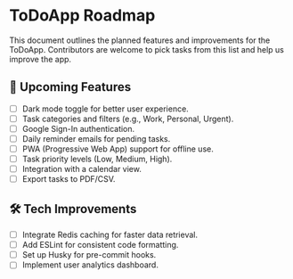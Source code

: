 # ToDoApp Roadmap

This document outlines the planned features and improvements for the ToDoApp. Contributors are welcome to pick tasks from this list and help us improve the app.

## 🚀 Upcoming Features

- [ ] Dark mode toggle for better user experience.
- [ ] Task categories and filters (e.g., Work, Personal, Urgent).
- [ ] Google Sign-In authentication.
- [ ] Daily reminder emails for pending tasks.
- [ ] PWA (Progressive Web App) support for offline use.
- [ ] Task priority levels (Low, Medium, High).
- [ ] Integration with a calendar view.
- [ ] Export tasks to PDF/CSV.

## 🛠️ Tech Improvements

- [ ] Integrate Redis caching for faster data retrieval.
- [ ] Add ESLint for consistent code formatting.
- [ ] Set up Husky for pre-commit hooks.
- [ ] Implement user analytics dashboard.
